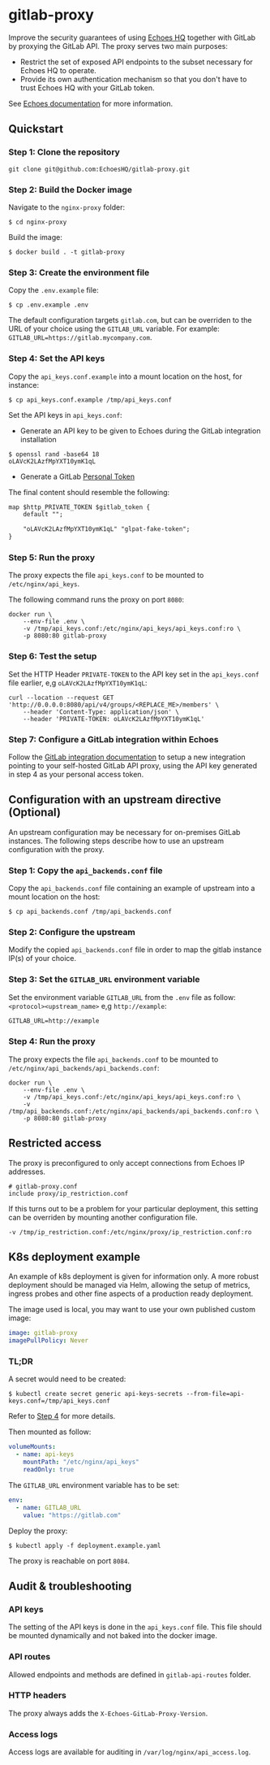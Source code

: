 # gitlab-proxy

Improve the security guarantees of using [Echoes HQ](https://echoeshq.com)
together with GitLab by proxying the GitLab API. The proxy serves two main
purposes:

- Restrict the set of exposed API endpoints to the subset necessary for Echoes
  HQ to operate.
- Provide its own authentication mechanism so that you don't have to trust
  Echoes HQ with your GitLab token.

See [Echoes documentation](https://docs.echoeshq.com/gitlab-api-proxy) for more
information.

## Quickstart

### Step 1: Clone the repository

```console
git clone git@github.com:EchoesHQ/gitlab-proxy.git
```

### Step 2: Build the Docker image

Navigate to the `nginx-proxy` folder:

```console
$ cd nginx-proxy
```

Build the image:

```console
$ docker build . -t gitlab-proxy
```

### Step 3: Create the environment file

Copy the `.env.example` file:

```console
$ cp .env.example .env
```

The default configuration targets `gitlab.com`, but can be overriden to the URL
of your choice using the `GITLAB_URL` variable. For example: `GITLAB_URL=https://gitlab.mycompany.com`.

### Step 4: Set the API keys

Copy the `api_keys.conf.example` into a mount location on the host, for instance:

```console
$ cp api_keys.conf.example /tmp/api_keys.conf
```

Set the API keys in `api_keys.conf`:

- Generate an API key to be given to Echoes during the GitLab integration installation

```console
$ openssl rand -base64 18
oLAVcK2LAzfMpYXT10ymK1qL
```

- Generate a GitLab [Personal Token](https://docs.gitlab.com/ee/user/profile/personal_access_tokens.html#create-a-personal-access-token)

The final content should resemble the following:

```txt
map $http_PRIVATE_TOKEN $gitlab_token {
    default "";

    "oLAVcK2LAzfMpYXT10ymK1qL" "glpat-fake-token";
}
```

### Step 5: Run the proxy

The proxy expects the file `api_keys.conf` to be mounted to `/etc/nginx/api_keys`.

The following command runs the proxy on port `8080`:

```console
docker run \
    --env-file .env \
    -v /tmp/api_keys.conf:/etc/nginx/api_keys/api_keys.conf:ro \
    -p 8080:80 gitlab-proxy
```

### Step 6: Test the setup

Set the HTTP Header `PRIVATE-TOKEN` to the API key set in the `api_keys.conf` file earlier, e,g `oLAVcK2LAzfMpYXT10ymK1qL`:

```console
curl --location --request GET 'http://0.0.0.0:8080/api/v4/groups/<REPLACE_ME>/members' \
    --header 'Content-Type: application/json' \
    --header 'PRIVATE-TOKEN: oLAVcK2LAzfMpYXT10ymK1qL'
```

### Step 7: Configure a GitLab integration within Echoes

Follow the [GitLab integration
documentation](https://docs.echoeshq.com/gitlab#iLeZv) to setup a new
integration pointing to your self-hosted GitLab API proxy, using the API key
generated in step 4 as your personal access token.

## Configuration with an upstream directive (Optional)

An upstream configuration may be necessary for on-premises GitLab instances.
The following steps describe how to use an upstream configuration with the
proxy.

### Step 1: Copy the `api_backends.conf` file

Copy the `api_backends.conf` file containing an example of upstream into a mount location on the host:

```console
$ cp api_backends.conf /tmp/api_backends.conf
```

### Step 2: Configure the upstream

Modify the copied `api_backends.conf` file in order to map the gitlab instance IP(s) of your choice.

### Step 3: Set the `GITLAB_URL` environment variable

Set the environment variable `GITLAB_URL` from the `.env` file as follow: `<protocol><upstream_name>` e,g `http://example`:

```txt
GITLAB_URL=http://example
```

### Step 4: Run the proxy

The proxy expects the file `api_backends.conf` to be mounted to `/etc/nginx/api_backends/api_backends.conf`:

```console
docker run \
    --env-file .env \
    -v /tmp/api_keys.conf:/etc/nginx/api_keys/api_keys.conf:ro \
    -v /tmp/api_backends.conf:/etc/nginx/api_backends/api_backends.conf:ro \
    -p 8080:80 gitlab-proxy
```

## Restricted access

The proxy is preconfigured to only accept connections from Echoes IP addresses.

```
# gitlab-proxy.conf
include proxy/ip_restriction.conf
```

If this turns out to be a problem for your particular deployment,
this setting can be overriden by mounting another configuration file.

`-v /tmp/ip_restriction.conf:/etc/nginx/proxy/ip_restriction.conf:ro`

## K8s deployment example

An example of k8s deployment is given for information only.
A more robust deployment should be managed via Helm, allowing the setup of metrics, ingress
probes and other fine aspects of a production ready deployment.

The image used is local, you may want to use your own published custom image:

```yaml
image: gitlab-proxy
imagePullPolicy: Never
```

### TL;DR

A secret would need to be created:

```console
$ kubectl create secret generic api-keys-secrets --from-file=api-keys.conf=/tmp/api_keys.conf
```

Refer to [Step 4](#step-4-set-the-api-keys) for more details.

Then mounted as follow:

```yaml
volumeMounts:
  - name: api-keys
    mountPath: "/etc/nginx/api_keys"
    readOnly: true
```

The `GITLAB_URL` environment variable has to be set:

```yaml
env:
  - name: GITLAB_URL
    value: "https://gitlab.com"
```

Deploy the proxy:

```console
$ kubectl apply -f deployment.example.yaml
```

The proxy is reachable on port `8084`.

## Audit & troubleshooting

### API keys

The setting of the API keys is done in the `api_keys.conf` file. This file
should be mounted dynamically and not baked into the docker image.

### API routes

Allowed endpoints and methods are defined in `gitlab-api-routes` folder.

### HTTP headers

The proxy always adds the `X-Echoes-GitLab-Proxy-Version`.

### Access logs

Access logs are available for auditing in `/var/log/nginx/api_access.log`.
